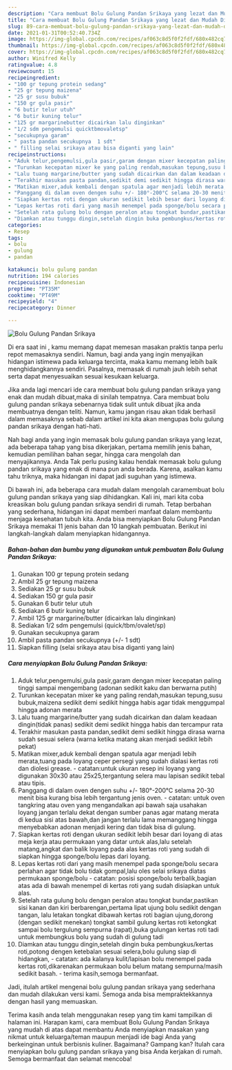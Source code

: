 ```yaml
---
description: "Cara membuat Bolu Gulung Pandan Srikaya yang lezat dan Mudah Dibuat"
title: "Cara membuat Bolu Gulung Pandan Srikaya yang lezat dan Mudah Dibuat"
slug: 89-cara-membuat-bolu-gulung-pandan-srikaya-yang-lezat-dan-mudah-dibuat
date: 2021-01-31T00:52:40.734Z
image: https://img-global.cpcdn.com/recipes/af063c8d5f0f2fdf/680x482cq70/bolu-gulung-pandan-srikaya-foto-resep-utama.jpg
thumbnail: https://img-global.cpcdn.com/recipes/af063c8d5f0f2fdf/680x482cq70/bolu-gulung-pandan-srikaya-foto-resep-utama.jpg
cover: https://img-global.cpcdn.com/recipes/af063c8d5f0f2fdf/680x482cq70/bolu-gulung-pandan-srikaya-foto-resep-utama.jpg
author: Winifred Kelly
ratingvalue: 4.8
reviewcount: 15
recipeingredient:
- "100 gr tepung protein sedang"
- "25 gr tepung maizena"
- "25 gr susu bubuk"
- "150 gr gula pasir"
- "6 butir telur utuh"
- "6 butir kuning telur"
- "125 gr margarinebutter dicairkan lalu dinginkan"
- "1/2 sdm pengemulsi quicktbmovaletsp"
- "secukupnya garam"
- " pasta pandan secukupnya  1 sdt"
- " filling selai srikaya atau bisa diganti yang lain"
recipeinstructions:
- "Aduk telur,pengemulsi,gula pasir,garam dengan mixer kecepatan paling tinggi sampai mengembang (adonan sedikit kaku dan berwarna putih)"
- "Turunkan kecepatan mixer ke yang paling rendah,masukan tepung,susu bubuk,maizena sedikit demi sedikit hingga habis agar tidak menggumpal hingga adonan merata"
- "Lalu tuang margarine/butter yang sudah dicairkan dan dalam keadaan dingin(tidak panas) sedikit demi sedikit hingga habis dan tercampur rata"
- "Terakhir masukan pasta pandan,sedikit demi sedikit hingga dirasa warna sudah sesuai selera (warna ketika matang akan menjadi sedikit lebih pekat)"
- "Matikan mixer,aduk kembali dengan spatula agar menjadi lebih merata,tuang pada loyang ceper persegi yang sudah dialasi kertas roti dan diolesi grease. catatan:untuk ukuran resep ini loyang yang digunakan 30x30 atau 25x25,tergantung selera mau lapisan sedikit tebal atau tipis."
- "Panggang di dalam oven dengen suhu +/- 180°-200°C selama 20-30 menit bisa kurang bisa lebih tergantung jenis oven. catatan: untuk oven tangkring atau oven yang mengandalkan api bawah saja usahakan loyang jangan terlalu dekat dengan sumber panas agar matang merata di kedua sisi atas bawah,dan jangan terlalu lama memanggang hingga menyebabkan adonan menjadi kering dan tidak bisa di gulung."
- "Siapkan kertas roti dengan ukuran sedikit lebih besar dari loyang di atas meja kerja atau permukaan yang datar untuk alas,lalu setelah matang,angkat dan balik loyang pada alas kertas roti yang sudah di siapkan hingga sponge/bolu lepas dari loyang."
- "Lepas kertas roti dari yang masih menempel pada sponge/bolu secara perlahan agar tidak bolu tidak gompal,lalu oles selai srikaya diatas permukaan sponge/bolu catatan: posisi sponge/bolu terbalik,bagian atas ada di bawah menempel di kertas roti yang sudah disiapkan untuk alas."
- "Setelah rata gulung bolu dengan peralon atau tongkat bundar,pastikan sisi kanan dan kiri berbarengan,pertama lipat ujung bolu sedikit dengan tangan, lalu letakan tongkat dibawah kertas roti bagian ujung,dorong (dengan sedikit menekan) tongkat sambil gulung kertas roti ketongkat sampai bolu tergulung sempurna (rapat),buka gulungan kertas roti tadi untuk membungkus bolu yang sudah di gulung tadi"
- "Diamkan atau tunggu dingin,setelah dingin buka pembungkus/kertas roti,potong dengen ketebalan sesuai selera,bolu gulung siap di hidangkan, catatan: ada kalanya kulit/lapisan bolu menempel pada kertas roti,dikarenakan permukaan bolu belum matang sempurna/masih sedikit basah. terima kasih,semoga bermanfaat."
categories:
- Resep
tags:
- bolu
- gulung
- pandan

katakunci: bolu gulung pandan 
nutrition: 194 calories
recipecuisine: Indonesian
preptime: "PT35M"
cooktime: "PT49M"
recipeyield: "4"
recipecategory: Dinner

---
```



![Bolu Gulung Pandan Srikaya](https://img-global.cpcdn.com/recipes/af063c8d5f0f2fdf/680x482cq70/bolu-gulung-pandan-srikaya-foto-resep-utama.jpg)

Di era  saat ini , kamu memang dapat memesan masakan praktis tanpa perlu repot memasaknya sendiri. Namun, bagi anda yang ingin menyajikan hidangan istimewa pada keluarga tercinta, maka kamu memang lebih baik menghidangkannya sendiri. Pasalnya, memasak di rumah jauh lebih sehat serta dapat menyesuaikan sesuai kesukaan keluarga.

Jika anda lagi mencari ide cara membuat bolu gulung pandan srikaya yang enak dan mudah dibuat,maka di sinilah tempatnya. Cara membuat bolu gulung pandan srikaya  sebenarnya tidak sulit untuk dibuat jika anda membuatnya dengan teliti. Namun, kamu jangan risau akan tidak berhasil dalam memasaknya 
sebab dalam artikel ini kita akan mengupas bolu gulung pandan srikaya dengan hati-hati.  



Nah bagi anda yang ingin memasak bolu gulung pandan srikaya yang lezat, ada beberapa tahap yang bisa dikerjakan, pertama memilih jenis bahan, kemudian pemilihan bahan segar, hingga cara mengolah dan menyajikannya. Anda Tak perlu pusing kalau hendak memasak bolu gulung pandan srikaya yang enak di mana pun anda berada. Karena, asalkan kamu  tahu triknya, maka hidangan ini dapat jadi suguhan yang istimewa.

Di bawah ini, ada beberapa cara mudah dalam mengolah caramembuat bolu gulung pandan srikaya yang siap dihidangkan. Kali ini, mari kita coba kreasikan bolu gulung pandan srikaya sendiri di rumah. Tetap berbahan yang sederhana, hidangan ini dapat memberi manfaat dalam membantu menjaga kesehatan tubuh kita. Anda bisa menyiapkan Bolu Gulung Pandan Srikaya memakai 11 jenis bahan dan 10 langkah pembuatan. Berikut ini langkah-langkah dalam menyiapkan hidangannya.

<!--inarticleads1-->

##### Bahan-bahan dan bumbu yang digunakan untuk pembuatan Bolu Gulung Pandan Srikaya:

1. Gunakan 100 gr tepung protein sedang
1. Ambil 25 gr tepung maizena
1. Sediakan 25 gr susu bubuk
1. Sediakan 150 gr gula pasir
1. Gunakan 6 butir telur utuh
1. Sediakan 6 butir kuning telur
1. Ambil 125 gr margarine/butter (dicairkan lalu dinginkan)
1. Sediakan 1/2 sdm pengemulsi (quick/tbm/ovalet/sp)
1. Gunakan secukupnya garam
1. Ambil  pasta pandan secukupnya (+/- 1 sdt)
1. Siapkan  filling (selai srikaya atau bisa diganti yang lain)




<!--inarticleads2-->

##### Cara menyiapkan Bolu Gulung Pandan Srikaya:

1. Aduk telur,pengemulsi,gula pasir,garam dengan mixer kecepatan paling tinggi sampai mengembang (adonan sedikit kaku dan berwarna putih)
1. Turunkan kecepatan mixer ke yang paling rendah,masukan tepung,susu bubuk,maizena sedikit demi sedikit hingga habis agar tidak menggumpal hingga adonan merata
1. Lalu tuang margarine/butter yang sudah dicairkan dan dalam keadaan dingin(tidak panas) sedikit demi sedikit hingga habis dan tercampur rata
1. Terakhir masukan pasta pandan,sedikit demi sedikit hingga dirasa warna sudah sesuai selera (warna ketika matang akan menjadi sedikit lebih pekat)
1. Matikan mixer,aduk kembali dengan spatula agar menjadi lebih merata,tuang pada loyang ceper persegi yang sudah dialasi kertas roti dan diolesi grease. - catatan:untuk ukuran resep ini loyang yang digunakan 30x30 atau 25x25,tergantung selera mau lapisan sedikit tebal atau tipis.
1. Panggang di dalam oven dengen suhu +/- 180°-200°C selama 20-30 menit bisa kurang bisa lebih tergantung jenis oven. - catatan: untuk oven tangkring atau oven yang mengandalkan api bawah saja usahakan loyang jangan terlalu dekat dengan sumber panas agar matang merata di kedua sisi atas bawah,dan jangan terlalu lama memanggang hingga menyebabkan adonan menjadi kering dan tidak bisa di gulung.
1. Siapkan kertas roti dengan ukuran sedikit lebih besar dari loyang di atas meja kerja atau permukaan yang datar untuk alas,lalu setelah matang,angkat dan balik loyang pada alas kertas roti yang sudah di siapkan hingga sponge/bolu lepas dari loyang.
1. Lepas kertas roti dari yang masih menempel pada sponge/bolu secara perlahan agar tidak bolu tidak gompal,lalu oles selai srikaya diatas permukaan sponge/bolu - catatan: posisi sponge/bolu terbalik,bagian atas ada di bawah menempel di kertas roti yang sudah disiapkan untuk alas.
1. Setelah rata gulung bolu dengan peralon atau tongkat bundar,pastikan sisi kanan dan kiri berbarengan,pertama lipat ujung bolu sedikit dengan tangan, lalu letakan tongkat dibawah kertas roti bagian ujung,dorong (dengan sedikit menekan) tongkat sambil gulung kertas roti ketongkat sampai bolu tergulung sempurna (rapat),buka gulungan kertas roti tadi untuk membungkus bolu yang sudah di gulung tadi
1. Diamkan atau tunggu dingin,setelah dingin buka pembungkus/kertas roti,potong dengen ketebalan sesuai selera,bolu gulung siap di hidangkan, - catatan: ada kalanya kulit/lapisan bolu menempel pada kertas roti,dikarenakan permukaan bolu belum matang sempurna/masih sedikit basah. - terima kasih,semoga bermanfaat.




Jadi, itulah artikel mengenai  bolu gulung pandan srikaya  yang sederhana dan mudah dilakukan versi kami. Semoga anda bisa mempraktekkannya dengan hasil yang memuaskan. 

Terima kasih anda telah menggunakan resep yang tim kami tampilkan di halaman ini. Harapan kami, cara membuat  Bolu Gulung Pandan Srikaya yang mudah di atas dapat membantu Anda menyiapkan masakan yang nikmat untuk keluarga/teman maupun menjadi ide bagi Anda yang berkeinginan untuk berbisnis kuliner. Bagaimana? Gampang kan? Itulah cara menyiapkan bolu gulung pandan srikaya yang bisa Anda kerjakan di rumah. Semoga bermanfaat dan selamat mencoba!

